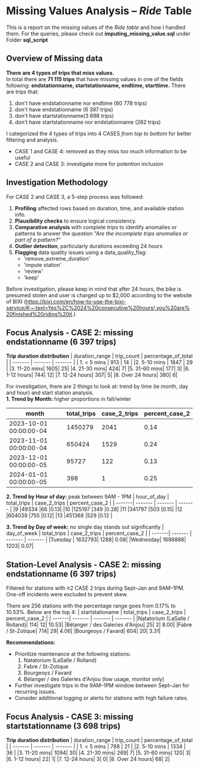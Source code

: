 # Missing Values Analysis – _Ride_ Table
This is a report on the missing values of the *Ride table* and how I handled them. For the queries, please check out **imputing_missing_value.sql** under Folder **sql_script**


## Overview of Missing data
**There are 4 types of trips that miss values.**\
In total there are **71 115 trips** that have missing values in one of the fields following: **endstationname, startstationname, endtime, starttime.**
There are trips that:
1. don't have endstationname nor endtime (60 778 trips)
2. don't have endstationname (6 397 trips)
3. don't have startstationname(3 698 trips)
4. don't have startstationname nor endstationname (282 trips)


I categorized the 4 types of trips into 4 CASES *from top to bottom* for better filtering and analysis. 
+ CASE 1 and CASE 4: removed as they miss too much information to be useful
+ CASE 2 and CASE 3: investigate more for potention inclusion

## Investigation Methodology
For CASE 2 and CASE 3, a 5-step process was followed:
1. __Profiling__ affected rows based on duration, time, and available station info.
2. __Plausibility checks__ to ensure logical consistency.
3. __Comparative analysis__ with complete trips to identify anomalies or patterns to answer the question *"Are the incomplete trips anomalies or part of a pattern?"*
4. __Outlier detection__, particularly durations exceeding 24 hours 
5. __Flagging__ data quality issues using a data_quality_flag:
   * 'remove_extreme_duration'
   * 'impute station'
   * 'review'
   * 'keep'


Before investigation, please keep in mind that after 24 hours, the bike is presumed stolen and user is charged up to $2,000 according to the website of BIXI (https://bixi.com/en/how-to-use-the-bixi-service/#:~:text=Yes%2C%2024%20consecutive%20hours!,you%20are%20finished%20riding%20it.)

## Focus Analysis - CASE 2: missing endstationname (6 397 trips)
__Trip duration distribution__
| duration_range | trip_count |	percentage_of_total |
| ------- | ------- |	------- |
| 1. < 5 mins | 913 |	14 |
|2. 5-10 mins |	1847 |	29 |
|3. 11-20 mins|	1605|	25|
|4. 21-30 mins|	424|	7|
|5. 31-60 mins|	177|	3|
|6. 1-12 hours|	744|	12|
|7. 12-24 hours|	307|	5|
|8. Over 24 hours|	380|	6|

For investigation, there are 2 things to look at: trend by time (ie month, day and hour) and start station analysis.\
**1. Trend by Month:** higher proportions in fall/winter

| month | total_trips | case_2_trips | percent_case_2 |
| -------| ------- | ------- | ------- |
|2023-10-01 00:00:00-04|	1450279|	2041|	0.14|
|2023-11-01 00:00:00-04|	650424|	1529|	0.24|
|2023-12-01 00:00:00-05|	95727|	122|	0.13|
|2024-01-01 00:00:00-05|	398|	1|	0.25|

**2. Trend by Hour of day:** peak between 9AM - 1PM
| hour_of_day | total_trips | case_2_trips | percent_case_2 |
| -------| ------- | ------- | ------- |
|9	|49334	|66	|0.13|
|10	|125197	|349	|0.28|
|11	|341797	|503	|0.15|
|12	|604039	|755	|0.12|
|13	|451368	|529	|0.12 |

**3. Trend by Day of week:** no single day stands out significantly
| day_of_week | total_trips | case_2_trips | percent_case_2 |
| -------| ------- | ------- | ------- |
|Tuesday  |	1632793|	1288|	0.08|
|Wednesday|	1698888|	1203|	0.07|

## Station-Level Analysis - CASE 2: missing endstationname (6 397 trips)
Filtered for stations with ≥2 CASE 2 trips during Sept–Jan and 9AM–1PM. One-off incidents were excluded to prevent skew.

There are 256 stations with the percentage range goes from 0.17% to 10.53%. Below are the top 4:
| startstationame | total_trips | case_2_trips | percent_case_2 |
| -------| ------- | ------- | ------- |
|Natatorium (LaSalle / Rolland)|	114|	12|	10.53|
|Bélanger / des Galeries d'Anjou|	25|	2|	8.00|
|Fabre / St-Zotique|	714|	29|	4.06|
|Bourgeoys / Favard|	604|	20|	3.31|

**Recommendations:** 
- Prioritize maintenance at the following stations: 
   1. Natatorium (LaSalle / Rolland)
   2. Fabre / St-Zotique
   3. Bourgeoys / Favard
   4. Bélanger / des Galeries d'Anjou (low usage, monitor only)
- Further investigate trips in the 9AM–1PM window between Sept–Jan for recurring issues.
- Consider additional logging or alerts for stations with high failure rates.

## Focus Analysis - CASE 3: missing startstationname (3 698 trips)
__Trip duration distribution__
| duration_range | trip_count |	percentage_of_total |
| ------- | ------- |	------- |
| 1. < 5 mins | 788 |	21 |
|2. 5-10 mins |	1334 |	36 |
|3. 11-20 mins|	1094|	30|
|4. 21-30 mins|	269|	7|
|5. 31-60 mins|	120|	3|
|6. 1-12 hours|	22|	1|
|7. 12-24 hours|	3|	0|
|8. Over 24 hours|	68|	2|

